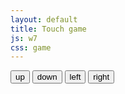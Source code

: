 ```yaml
---
layout: default
title: Touch game
js: w7
css: game
---
```


<canvas id=mycanvas></canvas>

<button id=moveup class=btn>up</button>
<button id=movedown class=btn>down</button>
<button id=moveleft class=btn>left</button>
<button id=moveright class=btn>right</button>
